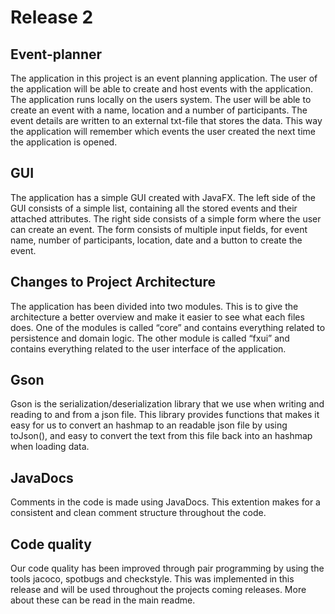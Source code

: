 # Release 2

## Event-planner

The application in this project is an event planning application. The user of the application will be able to create and host events with the application. The application runs locally on the users system. The user will be able to create an event with a name, location and a number of participants. The event details are written to an external txt-file that stores the data. This way the application will remember which events the user created the next time the application is opened.

## GUI

The application has a simple GUI created with JavaFX. The left side of the GUI consists of a simple list, containing all the stored events and their attached attributes. The right side consists of a simple form where the user can create an event. The form consists of multiple input fields, for event name, number of participants, location, date and a button to create the event.

## Changes to Project Architecture

The application has been divided into two modules. This is to give the architecture a better overview and make it easier to see what each files does. One of the modules is called “core” and contains everything related to persistence and domain logic. The other module is called “fxui” and contains everything related to the user interface of the application.

## Gson

Gson is the serialization/deserialization library that we use when writing and reading to and from a json file. This library provides functions that makes it easy for us to convert an hashmap to an readable json file  by using toJson(), and easy to convert the text from this file back into an hashmap when loading data.

## JavaDocs

Comments in the code is made using JavaDocs. This extention makes for a consistent and clean comment structure throughout the code.

## Code quality

Our code quality has been improved through pair programming by using the tools jacoco, spotbugs and checkstyle. This was implemented in this release and will be used throughout the projects coming releases. More about these can be read in the main readme.
